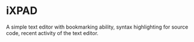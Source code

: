 # iXPAD
A simple text editor with bookmarking ability, syntax highlighting for source code, recent activity of the text editor.
